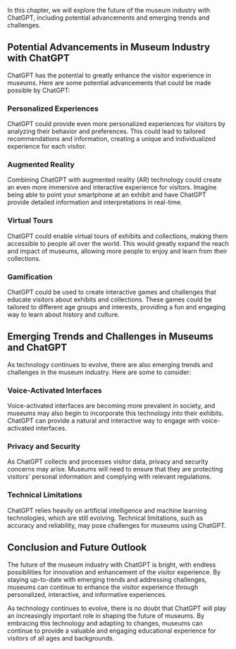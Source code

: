 
In this chapter, we will explore the future of the museum industry with ChatGPT, including potential advancements and emerging trends and challenges.

Potential Advancements in Museum Industry with ChatGPT
------------------------------------------------------

ChatGPT has the potential to greatly enhance the visitor experience in museums. Here are some potential advancements that could be made possible by ChatGPT:

### Personalized Experiences

ChatGPT could provide even more personalized experiences for visitors by analyzing their behavior and preferences. This could lead to tailored recommendations and information, creating a unique and individualized experience for each visitor.

### Augmented Reality

Combining ChatGPT with augmented reality (AR) technology could create an even more immersive and interactive experience for visitors. Imagine being able to point your smartphone at an exhibit and have ChatGPT provide detailed information and interpretations in real-time.

### Virtual Tours

ChatGPT could enable virtual tours of exhibits and collections, making them accessible to people all over the world. This would greatly expand the reach and impact of museums, allowing more people to enjoy and learn from their collections.

### Gamification

ChatGPT could be used to create interactive games and challenges that educate visitors about exhibits and collections. These games could be tailored to different age groups and interests, providing a fun and engaging way to learn about history and culture.

Emerging Trends and Challenges in Museums and ChatGPT
-----------------------------------------------------

As technology continues to evolve, there are also emerging trends and challenges in the museum industry. Here are some to consider:

### Voice-Activated Interfaces

Voice-activated interfaces are becoming more prevalent in society, and museums may also begin to incorporate this technology into their exhibits. ChatGPT can provide a natural and interactive way to engage with voice-activated interfaces.

### Privacy and Security

As ChatGPT collects and processes visitor data, privacy and security concerns may arise. Museums will need to ensure that they are protecting visitors' personal information and complying with relevant regulations.

### Technical Limitations

ChatGPT relies heavily on artificial intelligence and machine learning technologies, which are still evolving. Technical limitations, such as accuracy and reliability, may pose challenges for museums using ChatGPT.

Conclusion and Future Outlook
-----------------------------

The future of the museum industry with ChatGPT is bright, with endless possibilities for innovation and enhancement of the visitor experience. By staying up-to-date with emerging trends and addressing challenges, museums can continue to enhance the visitor experience through personalized, interactive, and informative experiences.

As technology continues to evolve, there is no doubt that ChatGPT will play an increasingly important role in shaping the future of museums. By embracing this technology and adapting to changes, museums can continue to provide a valuable and engaging educational experience for visitors of all ages and backgrounds.
